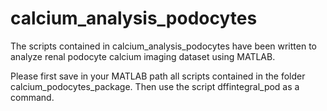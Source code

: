 # calcium_analysis_podocytes

The scripts contained in calcium_analysis_podocytes have been written to analyze renal podocyte calcium imaging dataset using MATLAB.

Please first save in your MATLAB path all scripts contained in the folder calcium_podocytes_package.
Then use the script dffintegral_pod as a command.
